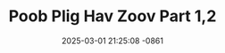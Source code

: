 ---
layout: movie-video-data
date: 2025-03-01 21:25:08 -0861
categories: movie

# Site Attributes
title: "Poob Plig Hav Zoov Part 1,2"
permalink: "/movie/Poob_Plig_Hav_Zoov_Part_1,2"

# Movie Attributes
synopsis: "Poob plig hav zoov yog ib zaj movie uas muaj tseeb tiag xws li ua ntej dhau los tau 50 xyoo no tim lub roob pog roob yawg kis nrab ntawv nws yeej muaj xwm txheej txias thiab qus xws li daim yeeb yaj kiab no vim cov neeg ua mus plob raug dab tsov hem ntau yam ntau tsav cov no lawv tseem nyob luas nkoos txog hnub no peb thiaj li tau muab ua rau sawv daws tau pom thuab tau paub tias lub roob pog roob yawg yeej muaj xwm txheej qus heev los txog rau niaj hnub niam no mas yeej muaj tseeb tiag thov nej sawv daws sim soj qab saib seb yav tag los lawv raug dab hem thiab poob plig npaum li cas thov sawv daws tso saib tau. "
producer: "L.B.T Hmong Brother"
director: "Kung Saehoe"
writer: ""
video_link: "https://youtu.be/Y_i_7lB7ME0?si=fSMPMfQLQsA_Kk92"
genre: "Horror"
year: "2009"
release_type: "DVD"
storage: "Center for Hmong Studies"
thumbnail: "/assets/images/movie_thumbnails/Poob Plig Hav Zoov Part 1,2.jpeg"
publishing_company: "L.B.T Hmong Brother"

# Sequels + Parts
base_movie: ""
total_parts: 
sequel: ""

# Movie Cast
cast:
- name: "Kooj Hawj"
- name: "Khais Vaj"
- name: "Npis Lauj"
- name: "Vaj Yaj"
- name: "Ntxawg Yaj"
- name: "Kuab Hawj"
- name: "Ntaub Faj"
- name: "Ntxhoo Lis"
- name: "Kabziag Thoj"
---
